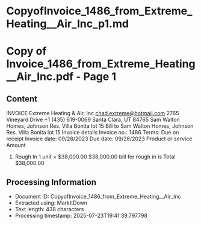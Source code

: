 # CopyofInvoice_1486_from_Extreme_Heating__Air_Inc_p1.md

<!--
chunk_id: CopyofInvoice_1486_from_Extreme_Heating__Air_Inc_p1
source: Copy of Invoice_1486_from_Extreme_Heating__Air_Inc.pdf
page: 1
category: other
hash: 24f4a7b3739f1606753d88c91d4717ccec923ac365dfb99f03eb5941e195b948
-->

# Copy of Invoice_1486_from_Extreme_Heating__Air_Inc.pdf - Page 1

## Content
INVOICE
Extreme Heating & Air, Inc chad.extreme@hotmail.com
2765 Vineyard Drive +1 (435) 619-0069
Santa Clara, UT 84765
Sam Walton Homes, Johnson Res. Villa Bonita lot 15
Bill to
Sam Walton Homes, Johnson Res. Villa Bonita
lot 15
Invoice details
Invoice no.: 1486
Terms: Due on receipt
Invoice date: 09/28/2023
Due date: 09/28/2023
Product or service Amount
1. Rough In 1 unit × $38,000.00 $38,000.00
bill for rough in is
Total $38,000.00

## Processing Information
- Document ID: CopyofInvoice_1486_from_Extreme_Heating__Air_Inc
- Extracted using: MarkItDown
- Text length: 438 characters
- Processing timestamp: 2025-07-23T19:41:39.797798